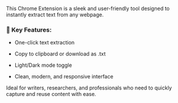 This Chrome Extension is a sleek and user-friendly tool designed to instantly extract text from any webpage.

### 🔹 Key Features:

- One-click text extraction

- Copy to clipboard or download as .txt

- Light/Dark mode toggle

- Clean, modern, and responsive interface

Ideal for writers, researchers, and professionals who need to quickly capture and reuse content with ease.
